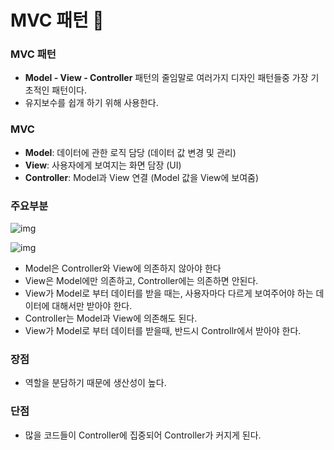 # MVC 패턴 📐



### MVC 패턴

- **Model - View - Controller** 패턴의 줄임말로 여러가지 디자인 패턴들중 가장 기초적인 패턴이다. 
- 유지보수를 쉽개 하기 위해 사용한다.

### MVC

- **Model**: 데이터에 관한 로직 담당 (데이터 값 변경 및 관리)
- **View**: 사용자에게 보여지는 화면 담장 (UI)
- **Controller**: Model과 View 연결 (Model 값을 View에 보여줌)

### 주요부분

![img](https://blog.kakaocdn.net/dn/18LpC/btqFkna9DNO/6XlH5ou9HicTgEC2xQZml1/img.png)

![img](https://blog.kakaocdn.net/dn/DneMR/btqFkJyjHP5/86OAr4nVMr4YKkVRKpxZtK/img.png)

- Model은 Controller와 View에 의존하지 않아야 한다
- View은 Model에만 의존하고, Controller에는 의존하면 안된다.
- View가 Model로 부터 데이터를 받을 때는, 사용자마다 다르게 보여주어야 하는 데이터에 대해서만 받아야 한다.
- Controller는 Model과 View에 의존해도 된다.
- View가 Model로 부터 데이터를 받을때, 반드시 Controllr에서 받아야 한다.

### 장점

- 역할을 분담하기 때문에 생산성이 높다.

### 단점

- 많을 코드들이 Controller에 집중되어 Controller가 커지게 된다.